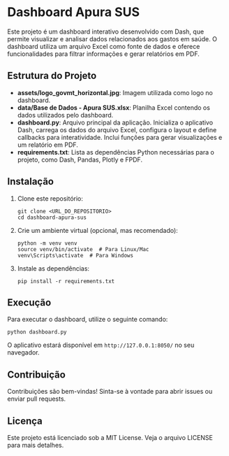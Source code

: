 # Dashboard Apura SUS

Este projeto é um dashboard interativo desenvolvido com Dash, que permite visualizar e analisar dados relacionados aos gastos em saúde. O dashboard utiliza um arquivo Excel como fonte de dados e oferece funcionalidades para filtrar informações e gerar relatórios em PDF.

## Estrutura do Projeto

- **assets/logo_govmt_horizontal.jpg**: Imagem utilizada como logo no dashboard.
- **data/Base de Dados - Apura SUS.xlsx**: Planilha Excel contendo os dados utilizados pelo dashboard.
- **dashboard.py**: Arquivo principal da aplicação. Inicializa o aplicativo Dash, carrega os dados do arquivo Excel, configura o layout e define callbacks para interatividade. Inclui funções para gerar visualizações e um relatório em PDF.
- **requirements.txt**: Lista as dependências Python necessárias para o projeto, como Dash, Pandas, Plotly e FPDF.

## Instalação

1. Clone este repositório:
   ```
   git clone <URL_DO_REPOSITORIO>
   cd dashboard-apura-sus
   ```

2. Crie um ambiente virtual (opcional, mas recomendado):
   ```
   python -m venv venv
   source venv/bin/activate  # Para Linux/Mac
   venv\Scripts\activate  # Para Windows
   ```

3. Instale as dependências:
   ```
   pip install -r requirements.txt
   ```

## Execução

Para executar o dashboard, utilize o seguinte comando:
```
python dashboard.py
```

O aplicativo estará disponível em `http://127.0.0.1:8050/` no seu navegador.

## Contribuição

Contribuições são bem-vindas! Sinta-se à vontade para abrir issues ou enviar pull requests.

## Licença

Este projeto está licenciado sob a MIT License. Veja o arquivo LICENSE para mais detalhes.